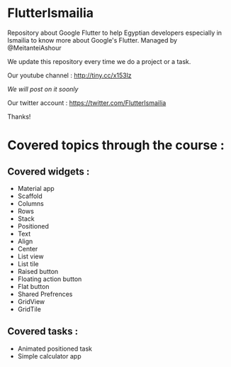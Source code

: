 # FlutterIsmailia

Repository about Google Flutter to help Egyptian developers especially in Ismailia to know more about Google's Flutter.
Managed by @MeitanteiAshour

We update this repository every time we do a project or a task.

Our youtube channel : http://tiny.cc/x153lz

*We will post on it soonly*

Our twitter account : https://twitter.com/FlutterIsmailia

Thanks!

# Covered topics through the course :

## Covered widgets :
- Material app
- Scaffold
- Columns
- Rows
- Stack
- Positioned
- Text
- Align
- Center
- List view
- List tile
- Raised button 
- Floating action button
- Flat button
- Shared Prefrences
- GridView
- GridTile

## Covered tasks :
- Animated positioned task
- Simple calculator app
